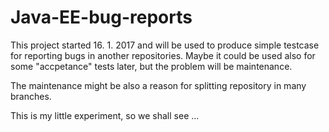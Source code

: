# Java-EE-bug-reports

This project started 16. 1. 2017 and will be used to produce simple testcase for reporting bugs in another repositories. Maybe it could be used also for some "accpetance" tests later, but the problem will be maintenance.

The maintenance might be also a reason for splitting repository in many branches. 

This is my little experiment, so we shall see ...
